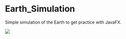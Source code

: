 # Earth_Simulation
Simple simulation of the Earth to get practice with JavaFX. 

![](readme/earth.gif)
